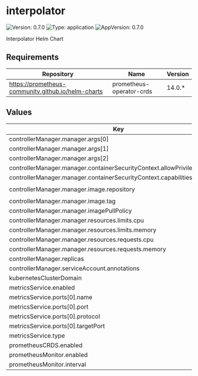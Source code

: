 # interpolator



![Version: 0.7.0](https://img.shields.io/badge/Version-0.7.0-informational?style=flat-square) ![Type: application](https://img.shields.io/badge/Type-application-informational?style=flat-square) ![AppVersion: 0.7.0](https://img.shields.io/badge/AppVersion-0.7.0-informational?style=flat-square) 

Interpolator Helm Chart







## Requirements

| Repository | Name | Version |
|------------|------|---------|
| https://prometheus-community.github.io/helm-charts | prometheus-operator-crds | 14.0.* |

## Values

| Key | Type | Default | Description |
|-----|------|---------|-------------|
| controllerManager.manager.args[0] | string | `"--metrics-bind-address=:8080"` |  |
| controllerManager.manager.args[1] | string | `"--leader-elect"` |  |
| controllerManager.manager.args[2] | string | `"--health-probe-bind-address=:8081"` |  |
| controllerManager.manager.containerSecurityContext.allowPrivilegeEscalation | bool | `false` |  |
| controllerManager.manager.containerSecurityContext.capabilities.drop[0] | string | `"ALL"` |  |
| controllerManager.manager.image.repository | string | `"ghcr.io/grzegorzgniadek/interpolator-operator"` |  |
| controllerManager.manager.image.tag | string | `"0.6.0"` |  |
| controllerManager.manager.imagePullPolicy | string | `"Always"` |  |
| controllerManager.manager.resources.limits.cpu | string | `"200m"` |  |
| controllerManager.manager.resources.limits.memory | string | `"128Mi"` |  |
| controllerManager.manager.resources.requests.cpu | string | `"10m"` |  |
| controllerManager.manager.resources.requests.memory | string | `"64Mi"` |  |
| controllerManager.replicas | int | `1` |  |
| controllerManager.serviceAccount.annotations | object | `{}` |  |
| kubernetesClusterDomain | string | `"cluster.local"` |  |
| metricsService.enabled | bool | `true` |  |
| metricsService.ports[0].name | string | `"metrics"` |  |
| metricsService.ports[0].port | int | `8080` |  |
| metricsService.ports[0].protocol | string | `"TCP"` |  |
| metricsService.ports[0].targetPort | int | `8080` |  |
| metricsService.type | string | `"ClusterIP"` |  |
| prometheusCRDS.enabled | bool | `false` |  |
| prometheusMonitor.enabled | bool | `false` |  |
| prometheusMonitor.interval | string | `"15s"` |  |